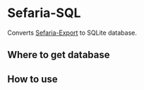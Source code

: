 # Sefaria-SQL
Converts [Sefaria-Export](https://github.com/Sefaria/Sefaria-Export) to SQLite database.

## Where to get database

## How to use
